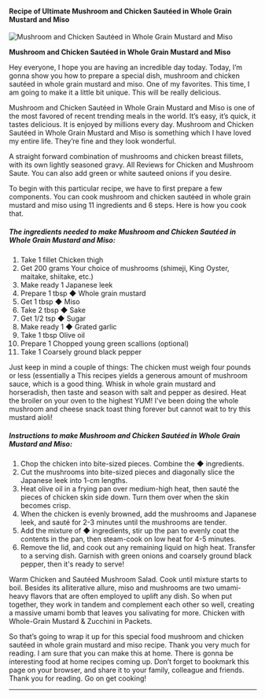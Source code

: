             

#### Recipe of Ultimate Mushroom and Chicken Sautéed in Whole Grain Mustard and Miso

![Mushroom and Chicken Sautéed in Whole Grain Mustard and Miso](https://img-global.cpcdn.com/recipes/5260000336281600/751x532cq70/mushroom-and-chicken-sauteed-in-whole-grain-mustard-and-miso-recipe-main-photo.jpg)

**Mushroom and Chicken Sautéed in Whole Grain Mustard and Miso**

Hey everyone, I hope you are having an incredible day today. Today, I’m gonna show you how to prepare a special dish, mushroom and chicken sautéed in whole grain mustard and miso. One of my favorites. This time, I am going to make it a little bit unique. This will be really delicious.

Mushroom and Chicken Sautéed in Whole Grain Mustard and Miso is one of the most favored of recent trending meals in the world. It’s easy, it’s quick, it tastes delicious. It is enjoyed by millions every day. Mushroom and Chicken Sautéed in Whole Grain Mustard and Miso is something which I have loved my entire life. They’re fine and they look wonderful.

A straight forward combination of mushrooms and chicken breast fillets, with its own lightly seasoned gravy. All Reviews for Chicken and Mushroom Saute. You can also add green or white sauteed onions if you desire.

To begin with this particular recipe, we have to first prepare a few components. You can cook mushroom and chicken sautéed in whole grain mustard and miso using 11 ingredients and 6 steps. Here is how you cook that.

##### The ingredients needed to make Mushroom and Chicken Sautéed in Whole Grain Mustard and Miso:

1.  Take 1 fillet Chicken thigh
2.  Get 200 grams Your choice of mushrooms (shimeji, King Oyster, maitake, shiitake, etc.)
3.  Make ready 1 Japanese leek
4.  Prepare 1 tbsp ◆ Whole grain mustard
5.  Get 1 tbsp ◆ Miso
6.  Take 2 tbsp ◆ Sake
7.  Get 1/2 tsp ◆ Sugar
8.  Make ready 1 ◆ Grated garlic
9.  Take 1 tbsp Olive oil
10.  Prepare 1 Chopped young green scallions (optional)
11.  Take 1 Coarsely ground black pepper

Just keep in mind a couple of things: The chicken must weigh four pounds or less (essentially a This recipes yields a generous amount of mushroom sauce, which is a good thing. Whisk in whole grain mustard and horseradish, then taste and season with salt and pepper as desired. Heat the broiler on your oven to the highest YUM! I've been doing the whole mushroom and cheese snack toast thing forever but cannot wait to try this mustard aioli!

##### Instructions to make Mushroom and Chicken Sautéed in Whole Grain Mustard and Miso:

1.  Chop the chicken into bite-sized pieces. Combine the ◆ ingredients.
2.  Cut the mushrooms into bite-sized pieces and diagonally slice the Japanese leek into 1-cm lengths.
3.  Heat olive oil in a frying pan over medium-high heat, then sauté the pieces of chicken skin side down. Turn them over when the skin becomes crisp.
4.  When the chicken is evenly browned, add the mushrooms and Japanese leek, and sauté for 2-3 minutes until the mushrooms are tender.
5.  Add the mixture of ◆ ingredients, stir up the pan to evenly coat the contents in the pan, then steam-cook on low heat for 4-5 minutes.
6.  Remove the lid, and cook out any remaining liquid on high heat. Transfer to a serving dish. Garnish with green onions and coarsely ground black pepper, then it's ready to serve!

Warm Chicken and Sautéed Mushroom Salad. Cook until mixture starts to boil. Besides its alliterative allure, miso and mushrooms are two umami-heavy flavors that are often employed to uplift any dish. So when put together, they work in tandem and complement each other so well, creating a massive umami bomb that leaves you salivating for more. Chicken with Whole-Grain Mustard & Zucchini in Packets.

So that’s going to wrap it up for this special food mushroom and chicken sautéed in whole grain mustard and miso recipe. Thank you very much for reading. I am sure that you can make this at home. There is gonna be interesting food at home recipes coming up. Don’t forget to bookmark this page on your browser, and share it to your family, colleague and friends. Thank you for reading. Go on get cooking!

* * *